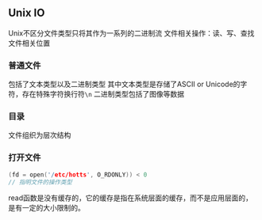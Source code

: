 ## Unix IO
Unix不区分文件类型只将其作为一系列的二进制流
文件相关操作：读、写、查找文件相关位置
### 普通文件
包括了文本类型以及二进制类型
其中文本类型是存储了ASCII or Unicode的字符，存在特殊字符换行符`\n`
二进制类型包括了图像等数据
### 目录
文件组织为层次结构
### 打开文件
```C
(fd = open('/etc/hotts', O_RDONLY)) < 0 
// 指明文件的操作类型
```
read函数是没有缓存的，它的缓存是指在系统层面的缓存，而不是应用层面的，是有一定的大小限制的。

